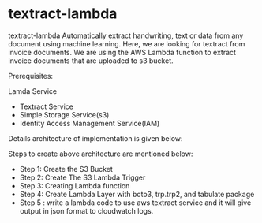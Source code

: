 # textract-lambda
textract-lambda
Automatically extract handwriting, text or data from any document using machine learning.
Here,  we are looking for textract from invoice documents. We are using the AWS Lambda function to extract invoice documents that are uploaded to s3 bucket. 

Prerequisites: 

Lamda Service
- Textract Service
- Simple Storage Service(s3)
- Identity Access Management Service(IAM)

Details architecture of implementation is given below: 

Steps to create above architecture are mentioned below: 
- Step 1: Create the S3 Bucket
- Step 2: Create The S3 Lambda Trigger
- Step 3: Creating Lambda function
- Step 4: Create Lambda Layer with boto3, trp.trp2, and tabulate package
- Step 5 : write a lambda code to use aws textract service and it will give output in json format to cloudwatch logs.
